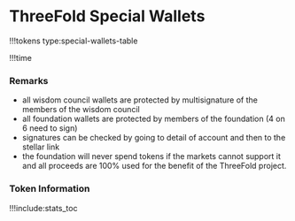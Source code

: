 # ThreeFold Special Wallets

!!!tokens type:special-wallets-table

!!!time

### Remarks

- all wisdom council wallets are protected by multisignature of the members of the wisdom council
- all foundation wallets are protected by members of the foundation (4 on 6 need to sign)
- signatures can be checked by going to detail of account and then to the stellar link
- the foundation will never spend tokens if the markets cannot support it and all proceeds are 100% used for the benefit of the ThreeFold project.

### Token Information

!!!include:stats_toc

